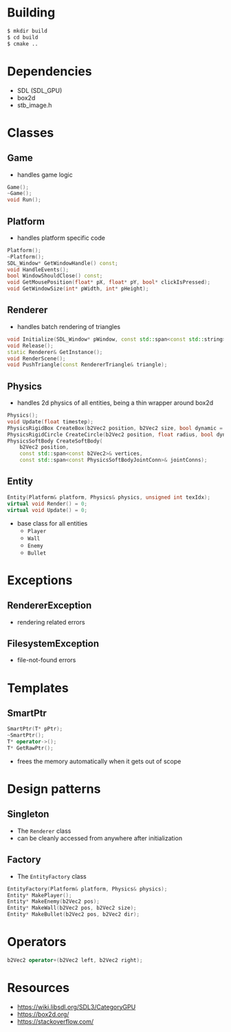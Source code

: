 # Building
```bash
$ mkdir build
$ cd build
$ cmake ..
```

# Dependencies
- SDL (SDL_GPU)
- box2d
- stb_image.h

# Classes
## Game
- handles game logic
```cpp
Game();
~Game();
void Run();
```

## Platform
- handles platform specific code
```cpp
Platform();
~Platform();
SDL_Window* GetWindowHandle() const;
void HandleEvents();
bool WindowShouldClose() const;
void GetMousePosition(float* pX, float* pY, bool* clickIsPressed);
void GetWindowSize(int* pWidth, int* pHeight);
```

## Renderer
- handles batch rendering of triangles
```cpp
void Initialize(SDL_Window* pWindow, const std::span<const std::string>& texturePaths);
void Release();
static Renderer& GetInstance();
void RenderScene();
void PushTriangle(const RendererTriangle& triangle);
```

## Physics
- handles 2d physics of all entities, being a thin wrapper around box2d
```cpp
Physics();
void Update(float timestep);
PhysicsRigidBox CreateBox(b2Vec2 position, b2Vec2 size, bool dynamic = false);
PhysicsRigidCircle CreateCircle(b2Vec2 position, float radius, bool dynamic = false);
PhysicsSoftBody CreateSoftBody(
    b2Vec2 position,
    const std::span<const b2Vec2>& vertices,
    const std::span<const PhysicsSoftBodyJointConn>& jointConns);
```

## Entity
```cpp
Entity(Platform& platform, Physics& physics, unsigned int texIdx);
virtual void Render() = 0;
virtual void Update() = 0;
```
- base class for all entities
    - `Player`
    - `Wall`
    - `Enemy`
    - `Bullet`

# Exceptions
## RendererException
- rendering related errors
## FilesystemException
- file-not-found errors

# Templates
## SmartPtr<T>
```cpp
SmartPtr(T* pPtr);
~SmartPtr();
T* operator->();
T* GetRawPtr();
```
- frees the memory automatically when it gets out of scope

# Design patterns
## Singleton
- The `Renderer` class
- can be cleanly accessed from anywhere after initialization
## Factory
- The `EntityFactory` class
```cpp
EntityFactory(Platform& platform, Physics& physics);
Entity* MakePlayer();
Entity* MakeEnemy(b2Vec2 pos);
Entity* MakeWall(b2Vec2 pos, b2Vec2 size);
Entity* MakeBullet(b2Vec2 pos, b2Vec2 dir);
```

# Operators
```cpp
b2Vec2 operator+(b2Vec2 left, b2Vec2 right);
```

# Resources
- https://wiki.libsdl.org/SDL3/CategoryGPU
- https://box2d.org/
- https://stackoverflow.com/

